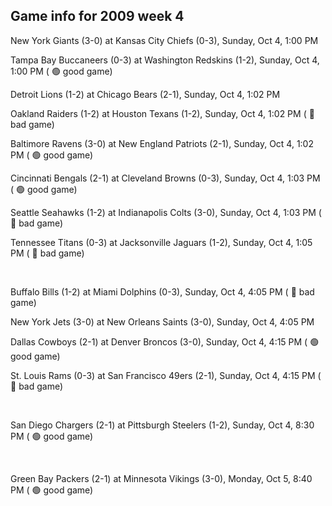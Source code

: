 ## Game info for 2009 week 4
New York Giants (3-0) at Kansas City Chiefs (0-3), Sunday, Oct 4, 1:00 PM

Tampa Bay Buccaneers (0-3) at Washington Redskins (1-2), Sunday, Oct 4, 1:00 PM (	:green_circle: good game)

Detroit Lions (1-2) at Chicago Bears (2-1), Sunday, Oct 4, 1:02 PM

Oakland Raiders (1-2) at Houston Texans (1-2), Sunday, Oct 4, 1:02 PM (	:red_circle: bad game)

Baltimore Ravens (3-0) at New England Patriots (2-1), Sunday, Oct 4, 1:02 PM (	:green_circle: good game)

Cincinnati Bengals (2-1) at Cleveland Browns (0-3), Sunday, Oct 4, 1:03 PM (	:green_circle: good game)

Seattle Seahawks (1-2) at Indianapolis Colts (3-0), Sunday, Oct 4, 1:03 PM (	:red_circle: bad game)

Tennessee Titans (0-3) at Jacksonville Jaguars (1-2), Sunday, Oct 4, 1:05 PM (	:red_circle: bad game)


<br/>

Buffalo Bills (1-2) at Miami Dolphins (0-3), Sunday, Oct 4, 4:05 PM (	:red_circle: bad game)

New York Jets (3-0) at New Orleans Saints (3-0), Sunday, Oct 4, 4:05 PM

Dallas Cowboys (2-1) at Denver Broncos (3-0), Sunday, Oct 4, 4:15 PM (	:green_circle: good game)

St. Louis Rams (0-3) at San Francisco 49ers (2-1), Sunday, Oct 4, 4:15 PM (	:red_circle: bad game)


<br/>

San Diego Chargers (2-1) at Pittsburgh Steelers (1-2), Sunday, Oct 4, 8:30 PM (	:green_circle: good game)


<br/>

Green Bay Packers (2-1) at Minnesota Vikings (3-0), Monday, Oct 5, 8:40 PM (	:green_circle: good game)

